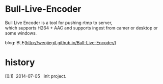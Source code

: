 Bull-Live-Encoder
=================
Bull Live Encoder is a tool for pushing rtmp to server,<br/>
which supports H264 + AAC and supports ingest from camer or desktop or some windows.<br/>

blog: BLE(http://wenjiegit.github.io/Bull-Live-Encoder/)<br/>

history
================
[0.1]&nbsp;&nbsp;2014-07-05&nbsp;&nbsp;&nbsp;init project.

